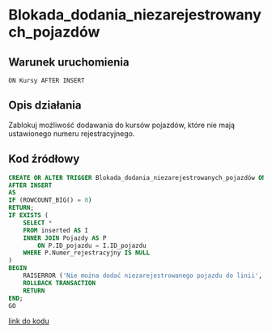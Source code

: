 # Blokada_dodania_niezarejestrowanych_pojazdów

## Warunek uruchomienia

`ON Kursy AFTER INSERT`

## Opis działania

Zablokuj możliwość dodawania do kursów pojazdów, które nie mają ustawionego numeru rejestracyjnego.

## Kod źródłowy

```sql
CREATE OR ALTER TRIGGER Blokada_dodania_niezarejestrowanych_pojazdów ON Kursy
AFTER INSERT
AS
IF (ROWCOUNT_BIG() = 0)
RETURN;
IF EXISTS (
    SELECT *
    FROM inserted AS I
    INNER JOIN Pojazdy AS P
        ON P.ID_pojazdu = I.ID_pojazdu
    WHERE P.Numer_rejestracyjny IS NULL
)
BEGIN
    RAISERROR ('Nie można dodać niezarejestrowanego pojazdu do linii', 16, 1)
    ROLLBACK TRANSACTION
    RETURN
END;
GO
```

[link do kodu](../../triggers/Blokada_dodania_niezarejestrowanych_pojazdów.sql)
